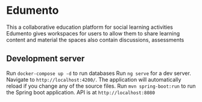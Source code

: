 # Edumento

This a collaborative education platform for social learning activities 
Edumento gives workspaces for users to allow them to share learning content and material 
the spaces also contain discussions, assessments 
## Development server
Run `docker-compose up -d` to run databases
Run `ng serve` for a dev server. Navigate to `http://localhost:4200/`. The application will automatically reload if you change any of the source files.
Run `mvn spring-boot:run` to run the Spring boot application. API is at `http://localhost:8080`


